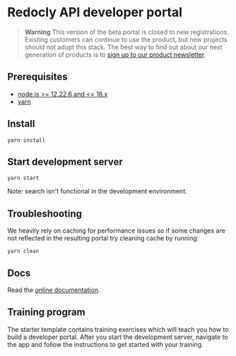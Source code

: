 # Redocly API developer portal

> **Warning**
> This version of the beta portal is closed to new registrations. Existing
> customers can continue to use the product, but new projects should not adopt
> this stack. The best way to find out about our next generation of products is
> to [sign up to our product newsletter](https://redocly.com/product-updates/).

## Prerequisites

- [node.js >= 12.22.6 and <= 16.x](https://nodejs.org/en/)
- [yarn](https://yarnpkg.com/en/)

## Install

    yarn install

## Start development server

    yarn start

Note: search isn't functional in the development environment.

## Troubleshooting

We heavily rely on caching for performance issues so if some changes are not reflected in the resulting portal try cleaning cache by running:

    yarn clean

## Docs

Read the [online documentation](https://redoc.ly/docs/developer-portal/introduction/).

## Training program

The starter template contains training exercises which will teach you how to build a developer portal.
After you start the development server, navigate to the app and follow the instructions to get started with your training.
